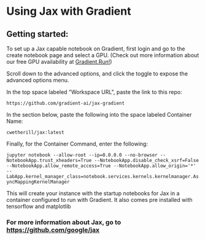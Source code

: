 # Using Jax with Gradient

## Getting started:

To set up a Jax capable notebook on Gradient, first login and go to the create notebook page and select a GPU. (Check out more information about our free GPU availability at [Gradient.Run!](https://gradient.run))

Scroll down to the advanced options, and click the toggle to expose the advanced options menu.

In the top space labeled "Workspace URL", paste the link to this repo:

`https://github.com/gradient-ai/jax-gradient`

In the section below, paste the following into the space labeled Container Name:

`cwetherill/jax:latest`

Finally, for the Container Command, enter the following:

`jupyter notebook --allow-root --ip=0.0.0.0 --no-browser --NotebookApp.trust_xheaders=True --NotebookApp.disable_check_xsrf=False --NotebookApp.allow_remote_access=True --NotebookApp.allow_origin='*' --LabApp.kernel_manager_class=notebook.services.kernels.kernelmanager.AsyncMappingKernelManager`

This will create your instance with the startup notebooks for Jax in a container configured to run with Gradient. It also comes pre installed with tensorflow and matplotlib

### For more information about Jax, go to https://github.com/google/jax
